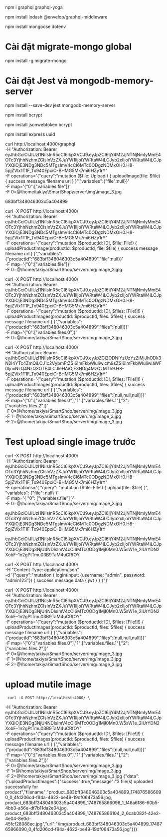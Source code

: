 npm i graphql graphql-yoga

npm install lodash @envelop/graphql-middleware

npm install mongoose dotenv

# Cài đặt migrate-mongo global
npm install -g migrate-mongo

# Cài đặt Jest và mongodb-memory-server
npm install --save-dev jest mongodb-memory-server

npm install bcrypt

npm install jsonwebtoken bcrypt

npm install express uuid



  curl http://localhost:4000/graphql \
  -H "Authorization: Bearer eyJhbGciOiJIUzI1NiIsInR5cCI6IkpXVCJ9.eyJpZCI6IjY4M2JjNTNjNmIyMmE4OTc3YjhhNzhmZCIsInVzZXJuYW1lIjoiYWRtaW4iLCJyb2xlIjoiYWRtaW4iLCJpYXQiOjE3NDg3NDc5MTgsImV4cCI6MTc0ODgzNDMxOH0.H8-5pjZVlx1T1F_Tx940EpciO-BHMG5Mk7mi6HZy1rY" \
  -F operations='{"query":"mutation ($file: Upload!) { uploadImage(file: $file) { success message filename url } }","variables":{"file":null}}' \
  -F map='{"0":["variables.file"]}' \
  -F 0=@\home\takiya\SmartShop\server\img\image_3.jpg

683bff348046303c5a404899

curl -X POST http://localhost:4000/ \
  -H "Authorization: Bearer eyJhbGciOiJIUzI1NiIsInR5cCI6IkpXVCJ9.eyJpZCI6IjY4M2JjNTNjNmIyMmE4OTc3YjhhNzhmZCIsInVzZXJuYW1lIjoiYWRtaW4iLCJyb2xlIjoiYWRtaW4iLCJpYXQiOjE3NDg3NDc5MTgsImV4cCI6MTc0ODgzNDMxOH0.H8-5pjZVlx1T1F_Tx940EpciO-BHMG5Mk7mi6HZy1rY" \
  -F operations='{"query":"mutation ($productId: ID!, $file: File!) { uploadProductImage(productId: $productId, file: $file) { success message filename url } }","variables":{"productId":"683bff348046303c5a404899","file":null}}' \
  -F map='{"0":["variables.file"]}' \
  -F 0=@/home/takiya/SmartShop/server/img/image_3.jpg

curl -X POST http://localhost:4000/ \
  -H "Authorization: Bearer eyJhbGciOiJIUzI1NiIsInR5cCI6IkpXVCJ9.eyJpZCI6IjY4M2JjNTNjNmIyMmE4OTc3YjhhNzhmZCIsInVzZXJuYW1lIjoiYWRtaW4iLCJyb2xlIjoiYWRtaW4iLCJpYXQiOjE3NDg3NDc5MTgsImV4cCI6MTc0ODgzNDMxOH0.H8-5pjZVlx1T1F_Tx940EpciO-BHMG5Mk7mi6HZy1rY" \
  -F operations='{"query":"mutation ($productId: ID!, $files: [File!]!) { uploadProductImages(productId: $productId, files: $files) { success message filename url } }","variables":{"productId":"683bff348046303c5a404899","files":[null]}}' \
  -F map='{"0":["variables.files.0"]}' \
  -F 0=@/home/takiya/SmartShop/server/img/image_3.jpg

  curl -X POST http://localhost:4000/ \
  -H "Authorization: Bearer eyJhbGciOiJIUzI1NiIsInR5cCI6IkpXVCJ9.eyJpZCI2ODNiYzUzYzZiMjJhODk3N2I4YTc4ZmQiLCJ1c2VybmFtZSI6ImFkbWluIiwicm9sZSI6ImFkbWluIiwiaWF0IjoxNzQ4NzQ3OTE4LCJleHAiOjE3NDg4MzQzMTh9.H8-5pjZVlx1T1F_Tx940EpciO-BHMG5Mk7mi6HZy1rY" \
  -F operations='{"query":"mutation ($productId: ID!, $files: [File!]!) { uploadProductImages(productId: $productId, files: $files) { success message filename url } }","variables":{"productId":"683bff348046303c5a404899","files":[null,null,null]}}' \
  -F map='{"0":["variables.files.0"],"1":["variables.files.1"],"2":["variables.files.2"]}' \
  -F 0=@/home/takiya/SmartShop/server/img/image_3.jpg \
  -F 1=@/home/takiya/SmartShop/server/img/image_3.jpg \
  -F 2=@/home/takiya/SmartShop/server/img/image_3.jpg

  # Test upload single image trước
curl -X POST http://localhost:4000/ \
  -H "Authorization: Bearer eyJhbGciOiJIUzI1NiIsInR5cCI6IkpXVCJ9.eyJpZCI6IjY4M2JjNTNjNmIyMmE4OTc3YjhhNzhmZCIsInVzZXJuYW1lIjoiYWRtaW4iLCJyb2xlIjoiYWRtaW4iLCJpYXQiOjE3NDg3NDc5MTgsImV4cCI6MTc0ODgzNDMxOH0.H8-5pjZVlx1T1F_Tx940EpciO-BHMG5Mk7mi6HZy1rY" \
  -F operations='{ "query": "mutation ($file: File!) { upload(file: $file) }", "variables": {"file": null} }' \
  -F map='{ "0": ["variables.file"] }' \
  -F 0=@/home/takiya/SmartShop/server/img/image_3.jpg

  eyJhbGciOiJIUzI1NiIsInR5cCI6IkpXVCJ9.eyJpZCI6IjY4M2JjNTNjNmIyMmE4OTc3YjhhNzhmZCIsInVzZXJuYW1lIjoiYWRtaW4iLCJyb2xlIjoiYWRtaW4iLCJpYXQiOjE3NDg3NDc5MTgsImV4cCI6MTc0ODgzNDMxOH0.H8-5pjZVlx1T1F_Tx940EpciO-BHMG5Mk7mi6HZy1rY

  eyJhbGciOiJIUzI1NiIsInR5cCI6IkpXVCJ9.eyJpZCI6IjY4M2JjNTNjNmIyMmE4OTc3YjhhNzhmZCIsInVzZXJuYW1lIjoiYWRtaW4iLCJyb2xlIjoiYWRtaW4iLCJpYXQiOjE3NDg3NjU4NDIsImV4cCI6MTc0ODg1MjI0Mn0.W5sW1e_2lUrYDN2XobF-1n2gPtTmu03B9TaM4uCRfOY

  curl -X POST http://localhost:4000/ \
  -H "Content-Type: application/json" \
  -d '{"query":"mutation { login(input: {username: \"admin\", password: \"admin123\"}) { success message data { jwt } } }"}'

  curl -X POST http://localhost:4000/ \
  -H "Authorization: Bearer eyJhbGciOiJIUzI1NiIsInR5cCI6IkpXVCJ9.eyJpZCI6IjY4M2JjNTNjNmIyMmE4OTc3YjhhNzhmZCIsInVzZXJuYW1lIjoiYWRtaW4iLCJyb2xlIjoiYWRtaW4iLCJpYXQiOjE3NDg3NjU4NDIsImV4cCI6MTc0ODg1MjI0Mn0.W5sW1e_2lUrYDN2XobF-1n2gPtTmu03B9TaM4uCRfOY" \
  -F operations='{"query":"mutation ($productId: ID!, $files: [File!]!) { uploadProductImages(productId: $productId, files: $files) { success message filename url } }","variables":{"productId":"683bff348046303c5a404899","files":[null,null,null]}}' \
  -F map='{"0":["variables.files.0"],"1":["variables.files.1"],"2":["variables.files.2"]}' \
  -F 0=@/home/takiya/SmartShop/server/img/image_3.jpg \
  -F 1=@/home/takiya/SmartShop/server/img/image_3.jpg \
  -F 2=@/home/takiya/SmartShop/server/img/image_3.jpg


  #  upload mutile image 
     curl -X POST http://localhost:4000/ \
  -H "Authorization: Bearer eyJhbGciOiJIUzI1NiIsInR5cCI6IkpXVCJ9.eyJpZCI6IjY4M2JjNTNjNmIyMmE4OTc3YjhhNzhmZCIsInVzZXJuYW1lIjoiYWRtaW4iLCJyb2xlIjoiYWRtaW4iLCJpYXQiOjE3NDg3NjU4NDIsImV4cCI6MTc0ODg1MjI0Mn0.W5sW1e_2lUrYDN2XobF-1n2gPtTmu03B9TaM4uCRfOY" \
  -F operations='{"query":"mutation ($productId: ID!, $files: [File!]!) { uploadProductImages(productId: $productId, files: $files) { success message filename url } }","variables":{"productId":"683bff348046303c5a404899","files":[null,null,null]}}' \
  -F map='{"0":["variables.files.0"],"1":["variables.files.1"],"2":["variables.files.2"]}' \
  -F 0=@/home/takiya/SmartShop/server/img/image_3.jpg \
  -F 1=@/home/takiya/SmartShop/server/img/image_3.jpg \
  -F 2=@/home/takiya/SmartShop/server/img/image_3.jpg
{"data":{"uploadProductImages":{"success":true,"message":"3 file(s) uploaded successfully for product","filename":"product_683bff348046303c5a404899_1748765866090_0_4fd206cd-f94a-4622-be49-19df06473a56.jpg, product_683bff348046303c5a404899_1748765866098_1_f46a6f86-60b5-4bb3-a56e-df7b11da2e04.jpg, product_683bff348046303c5a404899_1748765866104_2_6cab082f-42e2-4e04-8e0d-45fcf28088ec.jpg","url":"/img/product_683bff348046303c5a404899_1748765866090_0_4fd206cd-f94a-4622-be49-19df06473a56.jpg"}}}